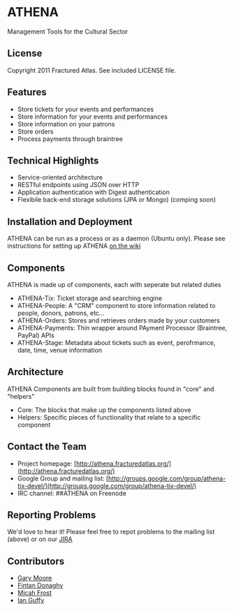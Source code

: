 # ATHENA

Management Tools for the Cultural Sector

## License

Copyright 2011 Fractured Atlas.  See included LICENSE file.

## Features

* Store tickets for your events and performances
* Store information for your events and performances
* Store information on your patrons
* Store orders
* Process payments through braintree

## Technical Highlights

* Service-oriented architecture
* RESTful endpoints using JSON over HTTP
* Application authentication with Digest authentication
* Flexibile back-end storage solutions (JPA or Mongo) (comping soon)

## Installation and Deployment

ATHENA can be run as a process or as a daemon (Ubuntu only).  Please see instructions for setting up ATHENA [on the wiki](https://github.com/fracturedatlas/ATHENA/wiki)

## Components

ATHENA is made up of components, each with seperate but related duties

* ATHENA-Tix: Ticket storage and searching engine
* ATHENA-People: A "CRM" component to store information related to people, donors, patrons, etc...
* ATHENA-Orders: Stores and retrieves orders made by your customers
* ATHENA-Payments: Thin wrapper around PAyment Processor (Braintree, PayPal) APIs
* ATHENA-Stage: Metadata about tickets such as event, perofrmance, date, time, venue information

## Architecture

ATHENA Components are built from building blocks found in "core" and "helpers"

* Core: The blocks that make up the components listed above
* Helpers: Specific pieces of functionality that relate to a specific component

## Contact the Team

* Project homepage: [http://athena.fracturedatlas.org/](http://athena.fracturedatlas.org/)
* Google Group and mailing list: [http://groups.google.com/group/athena-tix-devel/](http://groups.google.com/group/athena-tix-devel/)
* IRC channel: ##ATHENA on Freenode

## Reporting Problems

We'd love to hear it!  Please feel free to repot problems to the mailing list (above) or on our [JIRA](http://jira.fracturedatlas.org)

## Contributors

* [Gary Moore](https://github.com/gmoore)
* [Fintan Donaghy](https://github.com/eeifdy)
* [Micah Frost](https://github.com/mfrost)
* [Ian Guffy](https://github.com/ianguffy)